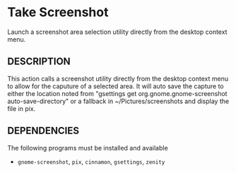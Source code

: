 Take Screenshot
==============

Launch a screenshot area selection utility directly from the desktop context menu.

DESCRIPTION
-----------

This action calls a screenshot utility directly from the desktop context menu to allow for the caputure of a selected area. It will auto save the capture to either the location noted from "gsettings get org.gnome.gnome-screenshot auto-save-directory" or a fallback in ~/Pictures/screenshots and display the file in pix.

DEPENDENCIES
------------

The following programs must be installed and available

* `gnome-screenshot`, `pix`, `cinnamon`, `gsettings`, `zenity`
